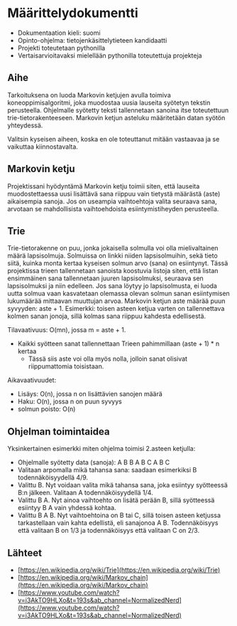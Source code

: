 # Määrittelydokumentti

- Dokumentaation kieli: suomi
- Opinto-ohjelma: tietojenkäsittelytieteen kandidaatti
- Projekti toteutetaan pythonilla
- Vertaisarvioitavaksi mielellään pythonilla toteutettuja projekteja

## Aihe

Tarkoituksena on luoda Markovin ketjujen avulla toimiva koneoppimisalgoritmi, joka muodostaa uusia lauseita syötetyn tekstin perusteella. Ohjelmalle syötetty teksti tallennetaan sanoina itse toteutettuun trie-tietorakenteeseen. Markovin ketjun asteluku määritetään datan syötön yhteydessä.

Valitsin kyseisen aiheen, koska en ole toteuttanut mitään vastaavaa ja se vaikuttaa kiinnostavalta.

## Markovin ketju

Projektissani hyödyntämä Markovin ketju toimii siten, että lauseita muodostettaessa uusi lisättävä sana riippuu vain tietystä määrästä (aste) aikaisempia sanoja. Jos on useampia vaihtoehtoja valita seuraava sana, arvotaan se mahdollisista vaihtoehdoista esiintymistiheyden perusteella.

## Trie

Trie-tietorakenne on puu, jonka jokaisella solmulla voi olla mielivaltainen määrä lapsisolmuja. Solmuissa on linkki niiden lapsisolmuihin, sekä tieto siitä, kuinka monta kertaa kyseisen solmun arvo (sana) on esiintynyt. Tässä projektissa trieen tallennetaan sanoista koostuvia listoja siten, että listan ensimmäinen sana tallennetaan juuren lapsisolmuksi, seuraava sen lapsisolmuksi ja niin edelleen. Jos sana löytyy jo lapsisolmusta, ei luoda uutta solmua vaan kasvatetaan olemassa olevan solmun sanan esiintymisen lukumäärää mittaavan muuttujan arvoa. Markovin ketjun aste määrää puun syvyyden: aste + 1. Esimerkki: toisen asteen ketjua varten on tallennettava kolmen sanan jonoja, sillä kolmas sana riippuu kahdesta edellisestä.

Tilavaativuus: O(mn), jossa m = aste + 1.
- Kaikki syötteen sanat tallennettaan Trieen pahimmillaan (aste + 1) * n kertaa
    - Tässä siis aste voi olla myös nolla, jolloin sanat olisivat riippumattomia toisistaan.

Aikavaativuudet:
- Lisäys: O(n), jossa n on lisättävien sanojen määrä
- Haku: O(n), jossa n on puun syvyys
- solmun poisto: O(n)

## Ohjelman toimintaidea

Yksinkertainen esimerkki miten ohjelma toimisi 2.asteen ketjulla:
- Ohjelmalle syötetty data (sanoja): A B B A B C A B C
- Valitaan arpomalla mikä tahansa sana: saadaan esimerkiksi B todennäköisyydellä 4/9.
- Valittu B. Nyt voidaan valita mikä tahansa sana, joka esiintyy syötteessä B:n jälkeen. Valitaan A todennäköisyydellä 1/4.
- Valittu B A. Nyt ainoa vaihtoehto on lisätä perään B, sillä syötteessä esiintyy B A vain yhdessä kohtaa.
- Valittu B A B. Nyt vaihtoehtoina on B tai C, sillä toisen asteen ketjussa tarkastellaan vain kahta edellistä, eli sanajonoa A B. Todennäköisyys että valitaan B on 1/3 ja todennäköisyys että valitaan C on 2/3.

## Lähteet

- [https://en.wikipedia.org/wiki/Trie](https://en.wikipedia.org/wiki/Trie)
- [https://en.wikipedia.org/wiki/Markov_chain](https://en.wikipedia.org/wiki/Markov_chain)
- [https://www.youtube.com/watch?v=i3AkTO9HLXo&t=193s&ab_channel=NormalizedNerd](https://www.youtube.com/watch?v=i3AkTO9HLXo&t=193s&ab_channel=NormalizedNerd)

